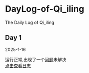 # 

<div>
  <h1>DayLog-of-Qi_iling</h1>
  <p>The Daily Log of Qi_iling</p>
</div>
<div>
  <div>
    <h2>Day 1</h2>
    <p>2025-1-16</p>
    运行正常,出现了一个<a color=#ff00ff href="https://github.com/QiLingR/DayLog-of-Qi_iling/issues/2#issue-2792511872">问题</a>未解决</br>
    <a href="https://github.com/QiLingR/DayLog-of-Qi_iling/blob/main/Log/2025-1-16-log.txt" color="purple">点击查看日志</a>
  </div>
</div>
